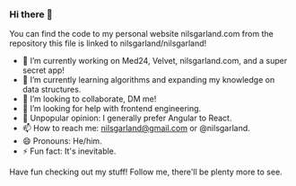 ### Hi there 👋

You can find the code to my personal website nilsgarland.com from the repository this file is linked to nilsgarland/nilsgarland!

- 🔭 I’m currently working on Med24, Velvet, nilsgarland.com, and a super secret app!
- 🌱 I’m currently learning algorithms and expanding my knowledge on data structures.
- 👯 I’m looking to collaborate, DM me!
- 🤔 I’m looking for help with frontend engineering.
- 💬 Unpopular opinion: I generally prefer Angular to React.
- 📫 How to reach me: nilsgarland@gmail.com or @nilsgarland.
- 😄 Pronouns: He/him.
- ⚡ Fun fact: It's inevitable.

Have fun checking out my stuff! Follow me, there'll be plenty more to see.
